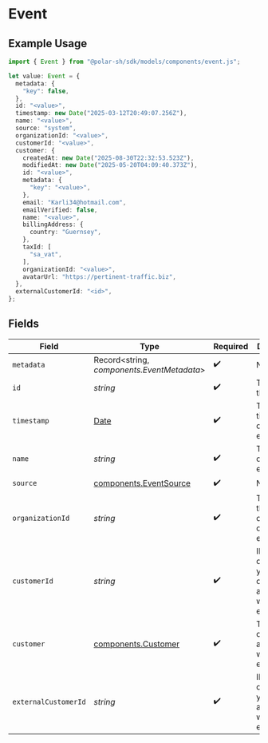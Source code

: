 # Event

## Example Usage

```typescript
import { Event } from "@polar-sh/sdk/models/components/event.js";

let value: Event = {
  metadata: {
    "key": false,
  },
  id: "<value>",
  timestamp: new Date("2025-03-12T20:49:07.256Z"),
  name: "<value>",
  source: "system",
  organizationId: "<value>",
  customerId: "<value>",
  customer: {
    createdAt: new Date("2025-08-30T22:32:53.523Z"),
    modifiedAt: new Date("2025-05-20T04:09:40.373Z"),
    id: "<value>",
    metadata: {
      "key": "<value>",
    },
    email: "Karli34@hotmail.com",
    emailVerified: false,
    name: "<value>",
    billingAddress: {
      country: "Guernsey",
    },
    taxId: [
      "sa_vat",
    ],
    organizationId: "<value>",
    avatarUrl: "https://pertinent-traffic.biz",
  },
  externalCustomerId: "<id>",
};
```

## Fields

| Field                                                                                         | Type                                                                                          | Required                                                                                      | Description                                                                                   |
| --------------------------------------------------------------------------------------------- | --------------------------------------------------------------------------------------------- | --------------------------------------------------------------------------------------------- | --------------------------------------------------------------------------------------------- |
| `metadata`                                                                                    | Record<string, *components.EventMetadata*>                                                    | :heavy_check_mark:                                                                            | N/A                                                                                           |
| `id`                                                                                          | *string*                                                                                      | :heavy_check_mark:                                                                            | The ID of the object.                                                                         |
| `timestamp`                                                                                   | [Date](https://developer.mozilla.org/en-US/docs/Web/JavaScript/Reference/Global_Objects/Date) | :heavy_check_mark:                                                                            | The timestamp of the event.                                                                   |
| `name`                                                                                        | *string*                                                                                      | :heavy_check_mark:                                                                            | The name of the event.                                                                        |
| `source`                                                                                      | [components.EventSource](../../models/components/eventsource.md)                              | :heavy_check_mark:                                                                            | N/A                                                                                           |
| `organizationId`                                                                              | *string*                                                                                      | :heavy_check_mark:                                                                            | The ID of the organization owning the event.                                                  |
| `customerId`                                                                                  | *string*                                                                                      | :heavy_check_mark:                                                                            | ID of the customer in your Polar organization associated with the event.                      |
| `customer`                                                                                    | [components.Customer](../../models/components/customer.md)                                    | :heavy_check_mark:                                                                            | The customer associated with the event.                                                       |
| `externalCustomerId`                                                                          | *string*                                                                                      | :heavy_check_mark:                                                                            | ID of the customer in your system associated with the event.                                  |